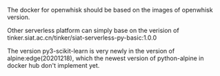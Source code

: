 The docker for openwhisk should be based on the images of openwhisk version.

Other serverless platform can simply base on the verision of tinker.siat.ac.cn/tinker/siat-serverless-py-basic:1.0.0

The version py3-scikit-learn is very newly in the version of alpine:edge(20201218), which the newest version of python-alpine in docker hub don't implement yet.